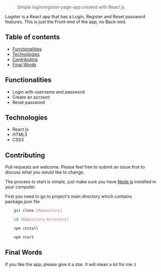 > Simple login/register-page-app created with React js.

Logster is a React app that has a Login, Register and Reset password features. This is just the Front-end of the app, no Back-end.

## Table of contents
* [Functionalities](#functionalities)
* [Technologies](#technologies)
* [Contributing](#contributing)
* [Final Words](#final-words)

## Functionalities

* Login with username and password
* Create an account
* Reset password

## Technologies

* React js
* HTML5
* CSS3

## Contributing

Pull requests are welcome. Please feel free to submit an issue first to discuss what you would like to change.

The process to start is simple, just make sure you have [Node js](https://nodejs.org/en/) installed in your computer. 

First you need to go to project's main directory which contains package.json file

```bash
    git clone [Repository]

    cd [Repository-Directory]

    npm install

    npm start
```


## Final Words

If you like the app, please give it a star. It will mean a lot for me :)